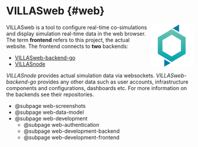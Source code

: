 # VILLASweb {#web}

<img src="images/logos/villas_web.svg" width="115px" align="right" />

VILLASweb is a tool to configure real-time co-simulations and display simulation real-time data in the web browser.
The term **frontend** refers to this project, the actual website.
The frontend connects to **two** backends:
- [VILLASweb-backend-go](https://git.rwth-aachen.de/acs/public/villas/web-backend-go)
- [VILLASnode](https://git.rwth-aachen.de/acs/public/villas/node)

_VILLASnode_ provides actual simulation data via websockets.
_VILLASweb-backend-go_ provides any other data such as user accounts, infrastructure components and configurations, dashboards etc.
For more information on the backends see their repositories.

- @subpage web-screenshots
- @subpage web-data-model
- @subpage web-development
  - @subpage web-authentication
  - @subpage web-development-backend
  - @subpage web-development-frontend
